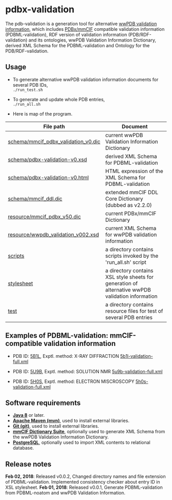 # pdbx-validation

The pdb-validation is a generation tool for alternative [wwPDB validation information](https://www.wwpdb.org/validation/validation-reports), which includes [PDBx/mmCIF](http://mmcif.wwpdb.org/) compatible validation information (PDBML-validation), RDF version of validation information (PDB/RDF-validation) and its ontologies, wwPDB Validation Information Dictionary, derived XML Schema for the PDBML-validation and Ontology for the PDB/RDF-validation.

## Usage

- To generate alternative wwPDB validation information documents for several PDB IDs,<br />
 `./run_test.sh`

- To generate and update whole PDB entries,<br />
 `./run_all.sh`

- Here is map of the program.<br />

File path | Document
--------- | --------
[schema/mmcif_pdbx_validation_v0.dic](https://github.com/yokochi47/pdbx-validation/blob/master/schema/mmcif_pdbx_validation_v0.289.dic) | current wwPDB Validation Information Dictionary
[schema/pdbx-validation-v0.xsd](https://github.com/yokochi47/pdbx-validation/blob/master/schema/pdbx-validation-v0.289.xsd) | derived XML Schema for PDBML-validation
[schema/pdbx-validation-v0.html](https://github.com/yokochi47/pdbx-validation/blob/master/schema/pdbx-validation-v0.html) | HTML expression of the XML Schema for PDBML-validation
[schema/mmcif_ddl.dic](https://github.com/yokochi47/pdbx-validation/blob/master/schema/mmcif_ddl_v2.2.0.dic) | extended mmCIF DDL Core Dictionary (dubbed as v2.2.0)
[resource/mmcif_pdbx_v50.dic](http://mmcif.wwpdb.org/dictionaries/ascii/mmcif_pdbx_v50.dic) | current PDBx/mmCIF Dictionary
[resource/wwpdb_validation_v002.xsd](http://wwpdb.org/validation/schema/wwpdb_validation_v002.xsd) | current XML Schema for wwPDB validation information
[scripts](https://github.com/yokochi47/pdbx-validation/blob/master/scripts) | a directory contains scripts invoked by the 'run_all.sh' script
[stylesheet](https://github.com/yokochi47/pdbx-validation/blob/master/stylesheet) | a directory contains XSL style sheets for generation of alternative wwPDB validation information
[test](https://github.com/yokochi47/pdbx-validation/blob/master/test) | a directory contains resource files for test of several PDB entries

## Examples of PDBML-validation: mmCIF-compatible validation information

- PDB ID: [5B1L](https://pdbj.org/mine/summary/5b1l), Exptl. method: X-RAY DIFFRACTION
[5b1l-validation-full.xml](https://github.com/yokochi47/pdbx-validation/blob/master/test/pdbml-validation/5b1l-validation-full.xml)

- PDB ID: [5U9B](https://pdbj.org/mine/summary/5u9b), Exptl. method: SOLUTION NMR
[5u9b-validation-full.xml](https://github.com/yokochi47/pdbx-validation/blob/master/test/pdbml-validation/5u9b-validation-full.xml)

- PDB ID: [5H0S](https://pdbj.org/mine/summary/5h0s), Exptl. method: ELECTRON MISCROSCOPY 
[5h0s-validation-full.xml](https://github.com/yokochi47/pdbx-validation/blob/master/test/pdbml-validation/5h0s-validation-full.xml)

## Software requirements

- [**Java 8**](https://java.com/en/) or later.
- [**Apache Maven (mvn)**](https://maven.apache.org), used to install external libraries.
- [**Git (git)**](https://git-scm.com), used to install external libraries.
- [**mmCIF Dictionary Suite**](http://mmcif.wwpdb.org/docs/software-resources.html), optionally used to generate XML Schema from the wwPDB Validation Information Dictionary.
- [**PostgreSQL**](https://www.postgresql.org), optionally used to import XML contents to relational database.

## Release notes

**Feb 02, 2018**: Released v0.0.2, Changed directory names and file extension of PDBML-validation. Implemented consistency checker about entry ID in XSL stylesheet.
**Feb 01, 2018**: Released v0.0.1, Generate PDBML-validation from PDBML-noatom and wwPDB Validation Information.

